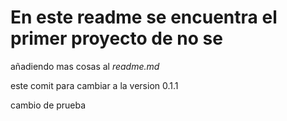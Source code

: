 # En este readme se encuentra el primer proyecto de no se

añadiendo mas cosas al _readme.md_

este comit para cambiar a la version 0.1.1

cambio de prueba